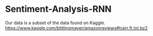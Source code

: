 # Sentiment-Analysis-RNN

Our data is a subset of the data found on Kaggle.
https://www.kaggle.com/bittlingmayer/amazonreviews#train.ft.txt.bz2

